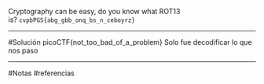 Cryptography can be easy, do you know what ROT13 is? `cvpbPGS{abg_gbb_onq_bs_n_ceboyrz}`

---------
#Solución 
picoCTF{not_too_bad_of_a_problem}
Solo fue decodificar lo que nos paso


-----------
#Notas 
#referencias 
